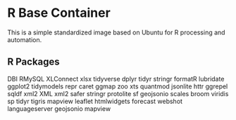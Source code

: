 # R Base Container

This is a simple standardized image based on Ubuntu for R processing and automation.

## R Packages
DBI
RMySQL
XLConnect
xlsx
tidyverse
dplyr
tidyr
stringr
formatR
lubridate
ggplot2
tidymodels
repr
caret
ggmap
zoo
xts
quantmod
jsonlite
httr
ggrepel
sqldf
xml2
XML
xml2
safer
stringr
protolite
sf
geojsonio
scales
broom
viridis
sp
tidyr
tigris
mapview
leaflet
htmlwidgets
forecast
webshot
languageserver
geojsonio
mapview
